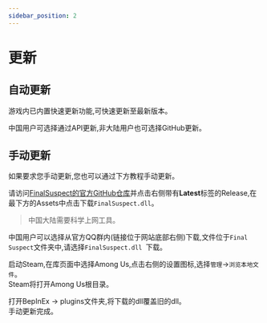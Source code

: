 ```yaml
---
sidebar_position: 2
---
```

# 更新

## 自动更新

游戏内已内置快速更新功能,可快速更新至最新版本。

中国用户可选择通过API更新,非大陆用户也可选择GitHub更新。

## 手动更新

如果要求您手动更新,您也可以通过下方教程手动更新。

请访问[FinalSuspect的官方GitHub仓库](https://github.com/XtremeWave/FinalSuspect)并点击右侧带有**Latest**标签的Release,在最下方的Assets中点击下载`FinalSuspect.dll`。
> 中国大陆需要科学上网工具。

中国用户可以选择从官方QQ群内(链接位于网站底部右侧)下载,文件位于`Final Suspect`文件夹中,请选择`FinalSuspect.dll
`下载。

启动Steam,在库页面中选择Among Us,点击右侧的设置图标,选择`管理`→`浏览本地文件`。\
Steam将打开Among Us根目录。

打开BepInEx → plugins文件夹,将下载的dll覆盖旧的dll。\
手动更新完成。